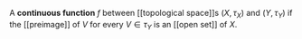 A **continuous function** $f$ between [[topological space]]s $(X, \tau_X)$ and $(Y, \tau_Y)$ if the [[preimage]] of $V$ for every $V \in \tau_Y$ is an [[open set]] of $X$.